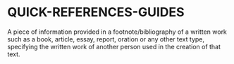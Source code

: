 # QUICK-REFERENCES-GUIDES
A piece of information provided in a footnote/bibliography of a written work such as a book, article, essay, report, oration or any other text type, specifying the written work of another person used in the creation of that text.
